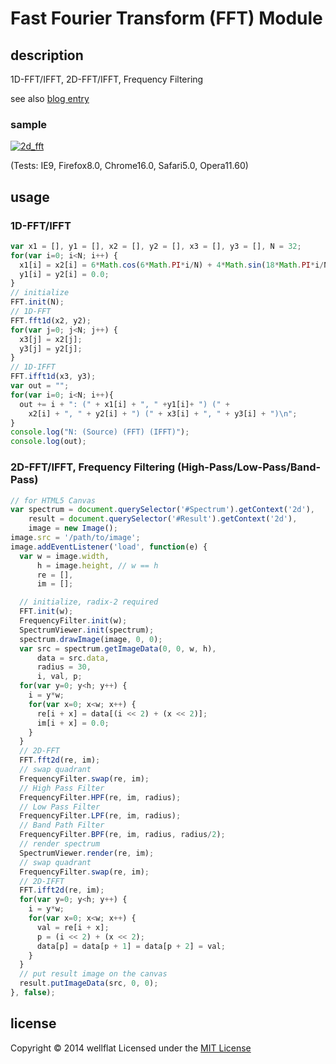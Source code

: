 # Fast Fourier Transform (FFT) Module

## description

1D-FFT/IFFT, 2D-FFT/IFFT, Frequency Filtering

see also [blog entry][entry]

### sample
[![2d_fft](http://rest-term.com/labs/repos/images/fft_filter.jpg)](http://rest-term.com/labs/html5/fft.html)

(Tests: IE9, Firefox8.0, Chrome16.0, Safari5.0, Opera11.60)

## usage
### 1D-FFT/IFFT

```js
var x1 = [], y1 = [], x2 = [], y2 = [], x3 = [], y3 = [], N = 32;
for(var i=0; i<N; i++) {
  x1[i] = x2[i] = 6*Math.cos(6*Math.PI*i/N) + 4*Math.sin(18*Math.PI*i/N);
  y1[i] = y2[i] = 0.0;
}
// initialize
FFT.init(N);
// 1D-FFT
FFT.fft1d(x2, y2);
for(var j=0; j<N; j++) {
  x3[j] = x2[j];
  y3[j] = y2[j];
}
// 1D-IFFT
FFT.ifft1d(x3, y3);
var out = "";
for(var i=0; i<N; i++){
  out += i + ": (" + x1[i] + ", " +y1[i]+ ") (" +
    x2[i] + ", " + y2[i] + ") (" + x3[i] + ", " + y3[i] + ")\n";
}
console.log("N: (Source) (FFT) (IFFT)");
console.log(out);
```

### 2D-FFT/IFFT, Frequency Filtering (High-Pass/Low-Pass/Band-Pass)

```js
// for HTML5 Canvas
var spectrum = document.querySelector('#Spectrum').getContext('2d'),
    result = document.querySelector('#Result').getContext('2d'),
    image = new Image();
image.src = '/path/to/image';
image.addEventListener('load', function(e) {
  var w = image.width,
      h = image.height, // w == h
      re = [],
      im = [];

  // initialize, radix-2 required
  FFT.init(w);
  FrequencyFilter.init(w);
  SpectrumViewer.init(spectrum);
  spectrum.drawImage(image, 0, 0);
  var src = spectrum.getImageData(0, 0, w, h),
      data = src.data,
      radius = 30,
      i, val, p;
  for(var y=0; y<h; y++) {
    i = y*w;
    for(var x=0; x<w; x++) {
      re[i + x] = data[(i << 2) + (x << 2)];
      im[i + x] = 0.0;
    }
  }
  // 2D-FFT
  FFT.fft2d(re, im);
  // swap quadrant
  FrequencyFilter.swap(re, im);
  // High Pass Filter
  FrequencyFilter.HPF(re, im, radius);
  // Low Pass Filter
  FrequencyFilter.LPF(re, im, radius);
  // Band Path Filter
  FrequencyFilter.BPF(re, im, radius, radius/2);
  // render spectrum
  SpectrumViewer.render(re, im);
  // swap quadrant
  FrequencyFilter.swap(re, im);
  // 2D-IFFT
  FFT.ifft2d(re, im);
  for(var y=0; y<h; y++) {
    i = y*w;
    for(var x=0; x<w; x++) {
      val = re[i + x];
      p = (i << 2) + (x << 2);
      data[p] = data[p + 1] = data[p + 2] = val;
    }
  }
  // put result image on the canvas
  result.putImageData(src, 0, 0);
}, false);
```

license
----------
Copyright &copy; 2014 wellflat Licensed under the [MIT License][MIT]

[MIT]: http://www.opensource.org/licenses/mit-license.php
[entry]: http://rest-term.com/archives/2966/
